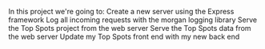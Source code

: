 In this project we're going to:
Create a new server using the Express framework
Log all incoming requests with the morgan logging library
Serve the Top Spots project from the web server
Serve the Top Spots data from the web server
Update my Top Spots front end with my new back end